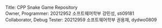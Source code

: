Title: CPP Snake Game Repository<br>
Owner, Programmer: 20212952 소프트웨어학부 강민성, sti09181<br>
Collaborator, Debug Tester: 20212959 소프트웨어학부 권용재, dydwo0809<br>